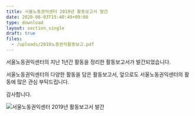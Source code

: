 ```yaml
---
title: 서울노동권익센터 2019년 활동보고서 발간
date: 2020-06-03T15:40:49+09:00
type: download
layout: section_single
draft: true
files:
  - /uploads/2019노동권익활동보고.pdf
---
```


서울노동권익센터의 지난 1년간 활동을 정리한
활동보고서가 발간되었습니다.

서울노동권익센터의 다양한 활동을 담은 활동보고서, 앞으로도 서울노동권익센터의 활동에 많은 관심 부탁드립니다.

감사합니다.

![서울노동권익센터 2019년 활동보고서 발간](https://www.labors.or.kr/attach/3aec9a87a6857bc197a94e7f1e6f64475b56fd0d.png)
